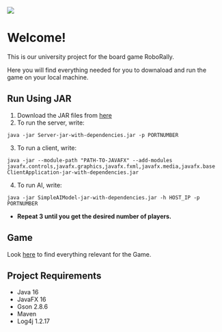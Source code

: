 ![](https://gitlab2.cip.ifi.lmu.de/dbs_sep/dbs_sep2021/blinde-bonbons/-/raw/master/src/main/resources/images/Gui/startScreen.gif)

# Welcome!
This is our university project for the board game RoboRally.

Here you will find everything needed for you to downaload and run the game on your local machine.

## Run Using JAR
1. Download the JAR files from [here](https://gitlab2.cip.ifi.lmu.de/dbs_sep/dbs_sep2021/blinde-bonbons/-/tree/Abgabe/target)
2. To run the server, write:
~~~
java -jar Server-jar-with-dependencies.jar -p PORTNUMBER
~~~
3. To run a client, write:
~~~
java -jar --module-path "PATH-TO-JAVAFX" --add-modules javafx.controls,javafx.graphics,javafx.fxml,javafx.media,javafx.base ClientApplication-jar-with-dependencies.jar
~~~
4. To run AI, write:
~~~
java -jar SimpleAIModel-jar-with-dependencies.jar -h HOST_IP -p PORTNUMBER
~~~
* **Repeat 3 until you get the desired number of players.**

## Game
Look [here](https://gitlab2.cip.ifi.lmu.de/dbs_sep/dbs_sep2021/blinde-bonbons/-/wikis/home) to find everything relevant for the Game.

## Project Requirements
- Java 16
- JavaFX 16
- Gson 2.8.6
- Maven
- Log4j 1.2.17
